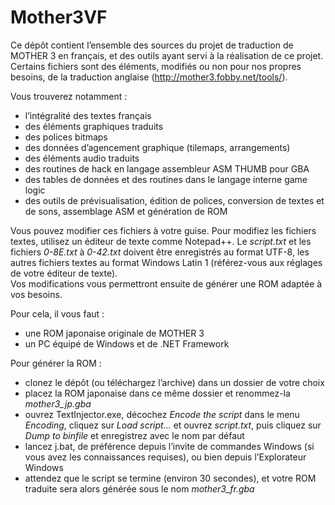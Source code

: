 # Mother3VF

Ce dépôt contient l’ensemble des sources du projet de traduction de MOTHER 3 en français, et des outils ayant servi à la réalisation de ce projet. Certains fichiers sont des éléments, modifiés ou non pour nos propres besoins, de la traduction anglaise (http://mother3.fobby.net/tools/).

Vous trouverez notamment :
* l’intégralité des textes français
* des éléments graphiques traduits
* des polices bitmaps
* des données d’agencement graphique (tilemaps, arrangements)
* des éléments audio traduits
* des routines de hack en langage assembleur ASM THUMB pour GBA
* des tables de données et des routines dans le langage interne game logic
* des outils de prévisualisation, édition de polices, conversion de textes et de sons, assemblage ASM et génération de ROM

Vous pouvez modifier ces fichiers à votre guise. Pour modifiez les fichiers textes, utilisez un éditeur de texte comme Notepad++. Le *script.txt* et les fichiers *0-8E.txt* à *0-42.txt* doivent être enregistrés au format UTF-8, les autres fichiers textes au format Windows Latin 1 (référez-vous aux réglages de votre éditeur de texte).\
Vos modifications vous permettront ensuite de générer une ROM adaptée à vos besoins.

Pour cela, il vous faut :
* une ROM japonaise originale de MOTHER 3
* un PC équipé de Windows et de .NET Framework

Pour générer la ROM :
* clonez le dépôt (ou téléchargez l’archive) dans un dossier de votre choix
* placez la ROM japonaise dans ce même dossier et renommez-la *mother3_jp.gba*
* ouvrez TextInjector.exe, décochez *Encode the script* dans le menu *Encoding*, cliquez sur *Load script…* et ouvrez *script.txt*, puis cliquez sur *Dump to binfile* et enregistrez avec le nom par défaut
* lancez j.bat, de préférence depuis l’invite de commandes Windows (si vous avez les connaissances requises), ou bien depuis l’Explorateur Windows
* attendez que le script se termine (environ 30 secondes), et votre ROM traduite sera alors générée sous le nom *mother3_fr.gba*
